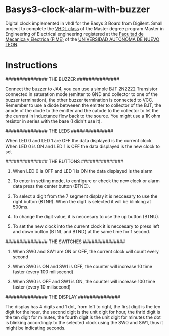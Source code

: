 # Basys3-clock-alarm-with-buzzer
Digital clock implemented in vhdl for the Basys 3 Board from Digilent. Small project to complete the [VHDL class](http://legacy.fime.uanl.mx/subdireccion_posgrado/MIOE/PA/Implementacion%20en%20VHDL.pdf) of the Master degree program Master in Engineering of Electrical engineering registered at the [Facultad de Mecanica y Electrica (FIME)](https://www.fime.uanl.mx/) of the [UNIVERSIDAD AUTONOMA DE NUEVO LEON](https://www.uanl.mx/).

# Instructions
 ############### THE BUZZER ###############
 
 Connect the buzzer to JA4, you can use a simple BJT 2N2222 Transistor connected in saturation mode (emitter to GND and collector to one of the buzzer termination),
 the other buzzer termination is connected to VCC. Remember to use a diode betweeen the emitter to collector of the BJT, the anode of the diode to the emitter and the 
 catode to the collector to let the the current in inductance flow back to the source.  You might use a 1K ohm resistor in series with the base (I didn't use it). 
 
 ############### THE LEDS ###############
 
 When LED 0 and LED 1 are OFF the data displayed is the current clock 
 When LED 0 is ON and LED 1 is OFF the data displayed is the new clock to set
 
 ############### THE BUTTONS ###############
 
 1. When LED 0 is OFF and LED 1 is ON the data displayed is the alarm
 
 2. To enter in setting mode, to configure or check the new clock or alarm data
 press the center button (BTNC). 
 
 3. To select a digit from the 7 segment display it is neccesary to use the right
 button (BTNR). When the digit is selected it will be blinking at 500ms.
 
 4. To change the digit value, it is neccesary to use the up button (BTNU).
 
 5. To set the new clock into the current clock it is neccesary to press left and 
 down button (BTNL and BTND) at the same time for 1 second. 
 
 ############### THE SWITCHES ###############
 
 1. When SW0 and SW1 are ON or OFF, the current clock will count every second
 
 2. When SW0 is ON and SW1 is OFF, the counter will increase 10 time faster (every
 100 milisecond)
 
 3. When SW0 is OFF and SW1 is ON, the counter will increase 100 time faster (every
 10 milisecond)
 
 ############### THE DISPLAY ###############
 
 The display has 4 digits and 1 dot, from left to right, the first digit is the
 ten digit for the hour, the second digit is the unit digit for hour, the thrid digit
 is the ten digit for minutes, the fourth digit is the unit digit for minutes
 the dot is blinking accordingly to the selected clock using the SW0 and SW1, thus
 it might be indicating seconds.
 
